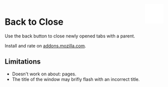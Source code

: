 <a href="https://addons.mozilla.org/en-US/firefox/addon/back-to-close-we/">
    <img src="/src/icon.svg" alt="Icon" title="Back to Close" align="right" height="60" />
</a>

# Back to Close

Use the back button to close newly opened tabs with a parent.

Install and rate on [addons.mozilla.com](https://addons.mozilla.org/en-US/firefox/addon/back-to-close-we/).

## Limitations
- Doesn't work on about: pages.
- The title of the window may brifly flash with an incorrect title.
